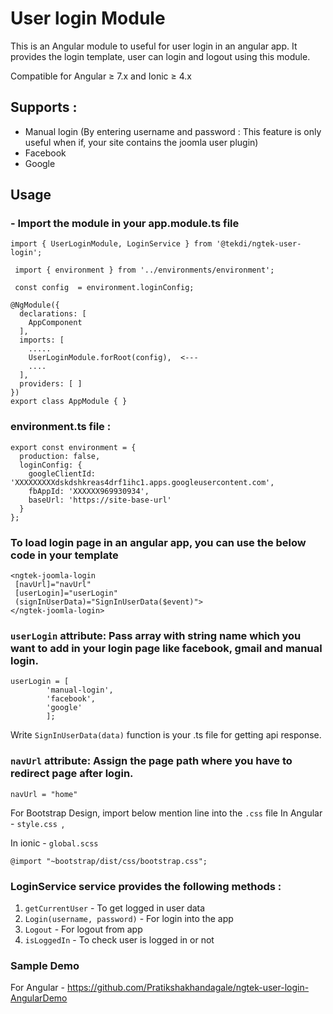 
# User login Module

This is an Angular module to useful for user login in an angular app. It provides the login template, user can login and logout using this module. 

Compatible for Angular ≥ 7.x and Ionic  ≥ 4.x 

## Supports :
- Manual login (By entering username and password : This feature is only useful when if, your site contains the joomla user plugin)
- Facebook
- Google

## Usage

### - Import the module in your app.module.ts file
```
import { UserLoginModule, LoginService } from '@tekdi/ngtek-user-login';
 
 import { environment } from '../environments/environment';

 const config  = environment.loginConfig;

@NgModule({
  declarations: [
    AppComponent
  ],
  imports: [
    .....
    UserLoginModule.forRoot(config),  <---
	....
  ],
  providers: [ ]
})
export class AppModule { }
```

### environment.ts file :
```
export const environment = { 
  production: false, 
  loginConfig: { 
    googleClientId: 'XXXXXXXXXdskdshkreas4drf1ihc1.apps.googleusercontent.com', 
    fbAppId: 'XXXXXX969930934', 
    baseUrl: 'https://site-base-url' 
  } 
}; 
```


### To load login page in an angular app, you can use the below code in your template

```
<ngtek-joomla-login
 [navUrl]="navUrl"
 [userLogin]="userLogin" 
 (signInUserData)="SignInUserData($event)">
</ngtek-joomla-login>
```

### ```userLogin``` attribute: Pass array with string name which you want to add in your login page like facebook, gmail and manual login.

```
userLogin = [
        'manual-login',
        'facebook',
        'google'
        ];
```

Write ```SignInUserData(data)```  function is your .ts file for getting api response.

### ```navUrl``` attribute: Assign the page path where you have to redirect page after login.

```
navUrl = "home"
```

For Bootstrap Design, import below mention line into the `.css` file
In Angular -  ```style.css ```,

In ionic -  ```global.scss``` 

```
@import "~bootstrap/dist/css/bootstrap.css";
```
### LoginService service provides the following methods :
1. ```getCurrentUser``` -  To get logged in user data
2. ```Login(username, password)``` - For login into the app
3. ```Logout``` - For logout from app
4. ```isLoggedIn``` - To check user is logged in or not

### Sample Demo 
For Angular - https://github.com/Pratikshakhandagale/ngtek-user-login-AngularDemo

